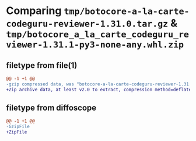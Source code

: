# Comparing `tmp/botocore-a-la-carte-codeguru-reviewer-1.31.0.tar.gz` & `tmp/botocore_a_la_carte_codeguru_reviewer-1.31.1-py3-none-any.whl.zip`

## filetype from file(1)

```diff
@@ -1 +1 @@
-gzip compressed data, was "botocore-a-la-carte-codeguru-reviewer-1.31.0.tar", last modified: Fri Jul  7 01:43:40 2023, max compression
+Zip archive data, at least v2.0 to extract, compression method=deflate
```

## filetype from diffoscope

```diff
@@ -1 +1 @@
-GzipFile
+ZipFile
```

